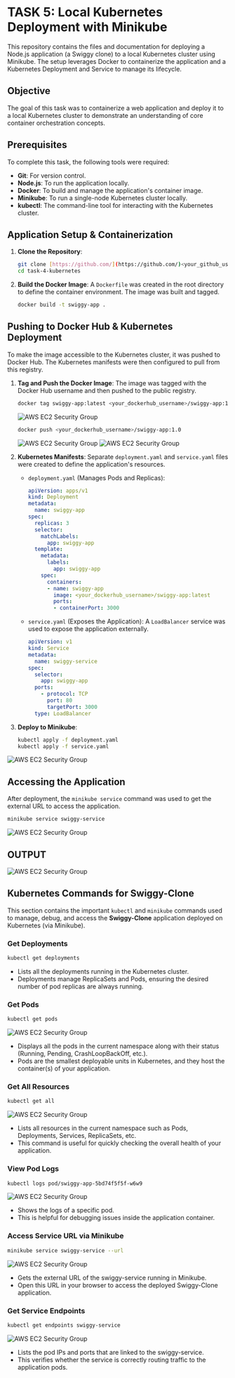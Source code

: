 # TASK 5: Local Kubernetes Deployment with Minikube

This repository contains the files and documentation for deploying a Node.js application (a Swiggy clone) to a local Kubernetes cluster using Minikube. The setup leverages Docker to containerize the application and a Kubernetes Deployment and Service to manage its lifecycle.

## Objective

The goal of this task was to containerize a web application and deploy it to a local Kubernetes cluster to demonstrate an understanding of core container orchestration concepts.

## Prerequisites

To complete this task, the following tools were required:

- **Git**: For version control.
- **Node.js**: To run the application locally.
- **Docker**: To build and manage the application's container image.
- **Minikube**: To run a single-node Kubernetes cluster locally.
- **kubectl**: The command-line tool for interacting with the Kubernetes cluster.

## Application Setup & Containerization

1.  **Clone the Repository**:
    ```bash
    git clone [https://github.com/](https://github.com/)<your_github_username>/task-4-kubernetes.git
    cd task-4-kubernetes
    ```

2.  **Build the Docker Image**: A `Dockerfile` was created in the root directory to define the container environment. The image was built and tagged.
    ```bash
    docker build -t swiggy-app .
    ```

## Pushing to Docker Hub & Kubernetes Deployment

To make the image accessible to the Kubernetes cluster, it was pushed to Docker Hub. The Kubernetes manifests were then configured to pull from this registry.

1.  **Tag and Push the Docker Image**: The image was tagged with the Docker Hub username and then pushed to the public registry.
    ```bash
    docker tag swiggy-app:latest <your_dockerhub_username>/swiggy-app:1.0
    ```
    ![AWS EC2 Security Group](images/tag.png)
    
    ```bash
    docker push <your_dockerhub_username>/swiggy-app:1.0
    ```
    ![AWS EC2 Security Group](images/pushdockerhub.png)
    ![AWS EC2 Security Group](images/pushdockerhub1.png)


1.  **Kubernetes Manifests**: Separate `deployment.yaml` and `service.yaml` files were created to define the application's resources.

    * `deployment.yaml` (Manages Pods and Replicas):
        ```yaml
        apiVersion: apps/v1
        kind: Deployment
        metadata:
          name: swiggy-app
        spec:
          replicas: 3
          selector:
            matchLabels:
              app: swiggy-app
          template:
            metadata:
              labels:
                app: swiggy-app
            spec:
              containers:
              - name: swiggy-app
                image: <your_dockerhub_username>/swiggy-app:latest
                ports:
                - containerPort: 3000
        ```

    * `service.yaml` (Exposes the Application): A `LoadBalancer` service was used to expose the application externally.
        ```yaml
        apiVersion: v1
        kind: Service
        metadata:
          name: swiggy-service
        spec:
          selector:
            app: swiggy-app
          ports:
            - protocol: TCP
              port: 80
              targetPort: 3000
          type: LoadBalancer
        ```

2.  **Deploy to Minikube**:
    ```bash
    kubectl apply -f deployment.yaml
    kubectl apply -f service.yaml
    ```
   ![AWS EC2 Security Group](images/kubectlapply.png)

## Accessing the Application

After deployment, the `minikube service` command was used to get the external URL to access the application.

```bash
minikube service swiggy-service
```
![AWS EC2 Security Group](images/minicube-service-url.png)

## OUTPUT

![AWS EC2 Security Group](images/output.png)

## Kubernetes Commands for Swiggy-Clone

This section contains the important `kubectl` and `minikube` commands used to manage, debug, and access the **Swiggy-Clone** application deployed on Kubernetes (via Minikube).

### Get Deployments
```bash
kubectl get deployments
```
- Lists all the deployments running in the Kubernetes cluster.
- Deployments manage ReplicaSets and Pods, ensuring the desired number of pod replicas are always running.

### Get Pods
```bash
kubectl get pods
```
![AWS EC2 Security Group](images/kubectl-get-pods.png)

- Displays all the pods in the current namespace along with their status (Running, Pending, CrashLoopBackOff, etc.).
- Pods are the smallest deployable units in Kubernetes, and they host the container(s) of your application.

### Get All Resources
```bash
kubectl get all
```
![AWS EC2 Security Group](images/kubectl-get-all.png)

- Lists all resources in the current namespace such as Pods, Deployments, Services, ReplicaSets, etc.
- This command is useful for quickly checking the overall health of your application.

### View Pod Logs
```bash
kubectl logs pod/swiggy-app-5bd74f5f5f-w6w9
```
![AWS EC2 Security Group](images/kubectl-logs.png)
- Shows the logs of a specific pod.
- This is helpful for debugging issues inside the application container.

### Access Service URL via Minikube
```bash
minikube service swiggy-service --url
```
![AWS EC2 Security Group](images/minicube-service-url.png)

- Gets the external URL of the swiggy-service running in Minikube.
- Open this URL in your browser to access the deployed Swiggy-Clone application.

### Get Service Endpoints
```bash
kubectl get endpoints swiggy-service
```
![AWS EC2 Security Group](images/kubectl-endpoints.png)

- Lists the pod IPs and ports that are linked to the swiggy-service.
- This verifies whether the service is correctly routing traffic to the application pods.

